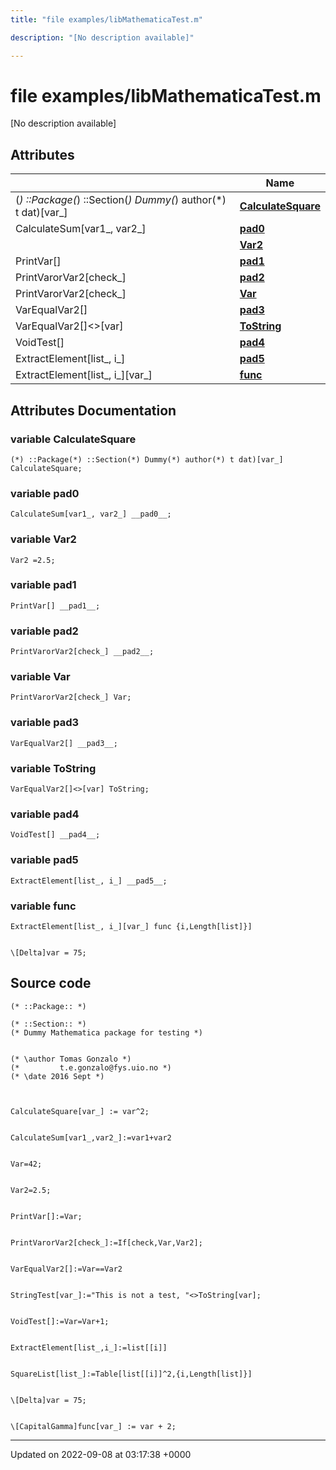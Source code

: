 ```yaml
---
title: "file examples/libMathematicaTest.m"

description: "[No description available]"

---
```


# file examples/libMathematicaTest.m

[No description available]

## Attributes

|                | Name           |
| -------------- | -------------- |
| (*) ::Package(*) ::Section(*) Dummy(*) author(*) t dat)[var_] | **[CalculateSquare](/documentation/code/files/libmathematicatest_8m/#variable-calculatesquare)**  |
| CalculateSum[var1_, var2_] | **[__pad0__](/documentation/code/files/libmathematicatest_8m/#variable-pad0)**  |
| | **[Var2](/documentation/code/files/libmathematicatest_8m/#variable-var2)**  |
| PrintVar[] | **[__pad1__](/documentation/code/files/libmathematicatest_8m/#variable-pad1)**  |
| PrintVarorVar2[check_] | **[__pad2__](/documentation/code/files/libmathematicatest_8m/#variable-pad2)**  |
| PrintVarorVar2[check_] | **[Var](/documentation/code/files/libmathematicatest_8m/#variable-var)**  |
| VarEqualVar2[] | **[__pad3__](/documentation/code/files/libmathematicatest_8m/#variable-pad3)**  |
| VarEqualVar2[]<>[var] | **[ToString](/documentation/code/files/libmathematicatest_8m/#variable-tostring)**  |
| VoidTest[] | **[__pad4__](/documentation/code/files/libmathematicatest_8m/#variable-pad4)**  |
| ExtractElement[list_, i_] | **[__pad5__](/documentation/code/files/libmathematicatest_8m/#variable-pad5)**  |
| ExtractElement[list_, i_][var_] | **[func](/documentation/code/files/libmathematicatest_8m/#variable-func)**  |



## Attributes Documentation

### variable CalculateSquare

```
(*) ::Package(*) ::Section(*) Dummy(*) author(*) t dat)[var_] CalculateSquare;
```


### variable __pad0__

```
CalculateSum[var1_, var2_] __pad0__;
```


### variable Var2

```
Var2 =2.5;
```


### variable __pad1__

```
PrintVar[] __pad1__;
```


### variable __pad2__

```
PrintVarorVar2[check_] __pad2__;
```


### variable Var

```
PrintVarorVar2[check_] Var;
```


### variable __pad3__

```
VarEqualVar2[] __pad3__;
```


### variable ToString

```
VarEqualVar2[]<>[var] ToString;
```


### variable __pad4__

```
VoidTest[] __pad4__;
```


### variable __pad5__

```
ExtractElement[list_, i_] __pad5__;
```


### variable func

```
ExtractElement[list_, i_][var_] func {i,Length[list]}]


\[Delta]var = 75;
```



## Source code

```
(* ::Package:: *)

(* ::Section:: *)
(* Dummy Mathematica package for testing *)


(* \author Tomas Gonzalo *)
(*         t.e.gonzalo@fys.uio.no *)
(* \date 2016 Sept *)



CalculateSquare[var_] := var^2;


CalculateSum[var1_,var2_]:=var1+var2


Var=42;


Var2=2.5;


PrintVar[]:=Var;


PrintVarorVar2[check_]:=If[check,Var,Var2];


VarEqualVar2[]:=Var==Var2


StringTest[var_]:="This is not a test, "<>ToString[var];


VoidTest[]:=Var=Var+1;


ExtractElement[list_,i_]:=list[[i]]


SquareList[list_]:=Table[list[[i]]^2,{i,Length[list]}]


\[Delta]var = 75;


\[CapitalGamma]func[var_] := var + 2;
```


-------------------------------

Updated on 2022-09-08 at 03:17:38 +0000
